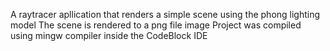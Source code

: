 A raytracer apllication that renders a simple scene using the phong lighting model
The scene is rendered to a png file image
Project was compiled using mingw compiler inside the CodeBlock IDE
